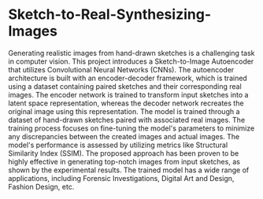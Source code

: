 # Sketch-to-Real-Synthesizing-Images
Generating realistic images from hand-drawn sketches is a challenging task in computer
vision. This project introduces a Sketch-to-Image Autoencoder that utilizes Convolutional
Neural Networks (CNNs). The autoencoder architecture is built with an encoder-decoder
framework, which is trained using a dataset containing paired sketches and their
corresponding real images. The encoder network is trained to transform input sketches into
a latent space representation, whereas the decoder network recreates the original image
using this representation.
The model is trained through a dataset of hand-drawn sketches paired with associated real
images. The training process focuses on fine-tuning the model's parameters to minimize
any discrepancies between the created images and actual images. The model's performance
is assessed by utilizing metrics like Structural Similarity Index (SSIM). The proposed
approach has been proven to be highly effective in generating top-notch images from input
sketches, as shown by the experimental results. The trained model has a wide range of
applications, including Forensic Investigations, Digital Art and Design, Fashion Design,
etc.
